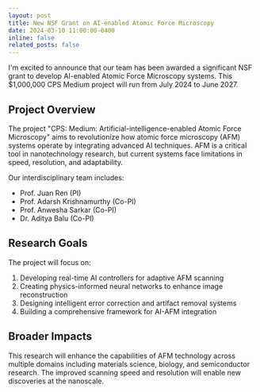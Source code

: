 ```yaml
---
layout: post
title: New NSF Grant on AI-enabled Atomic Force Microscopy
date: 2024-03-10 11:00:00-0400
inline: false
related_posts: false
---
```


I'm excited to announce that our team has been awarded a significant NSF grant to develop AI-enabled Atomic Force Microscopy systems. This $1,000,000 CPS Medium project will run from July 2024 to June 2027.

## Project Overview

The project "CPS: Medium: Artificial-intelligence-enabled Atomic Force Microscopy" aims to revolutionize how atomic force microscopy (AFM) systems operate by integrating advanced AI techniques. AFM is a critical tool in nanotechnology research, but current systems face limitations in speed, resolution, and adaptability.

Our interdisciplinary team includes:
- Prof. Juan Ren (PI)
- Prof. Adarsh Krishnamurthy (Co-PI)
- Prof. Anwesha Sarkar (Co-PI)
- Dr. Aditya Balu (Co-PI)

## Research Goals

The project will focus on:

1. Developing real-time AI controllers for adaptive AFM scanning
2. Creating physics-informed neural networks to enhance image reconstruction
3. Designing intelligent error correction and artifact removal systems
4. Building a comprehensive framework for AI-AFM integration

## Broader Impacts

This research will enhance the capabilities of AFM technology across multiple domains including materials science, biology, and semiconductor research. The improved scanning speed and resolution will enable new discoveries at the nanoscale.

